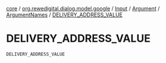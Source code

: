 [core](../../../../index.md) / [org.rewedigital.dialog.model.google](../../../index.md) / [Input](../../index.md) / [Argument](../index.md) / [ArgumentNames](index.md) / [DELIVERY_ADDRESS_VALUE](./-d-e-l-i-v-e-r-y_-a-d-d-r-e-s-s_-v-a-l-u-e.md)

# DELIVERY_ADDRESS_VALUE

`DELIVERY_ADDRESS_VALUE`